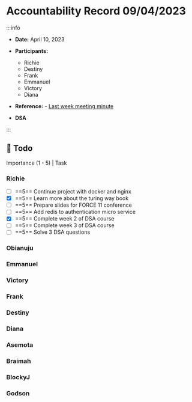 Accountability Record 09/04/2023
===


:::info
- **Date:** April 10, 2023
- **Participants:**
    - Richie
    - Destiny
    - Frank
    - Emmanuel
    - Victory
    - Diana

- **Reference:** - [Last week meeting minute](https://hackmd.io/VvszkGyXQC-DZpRXbUnRGw)

- **DSA**
<!--     
    - https://leetcode.com/problems/valid-sudoku/
    - https://leetcode.com/problems/encode-and-decode-strings/
    - https://leetcode.com/problems/longest-consecutive-sequence/ -->

:::


:closed_book: Todo
--
Importance (1 - 5) | Task

### Richie
- [ ] ==5== Continue project with docker and nginx
- [x] ==5== Learn more about the turing way book
- [ ] ==5== Prepare slides for FORCE 11 conference
- [ ] ==5== Add redis to authentication micro service
- [x] ==5== Complete week 2 of DSA course
- [ ] ==5== Complete week 3 of DSA course
- [ ] ==5== Solve 3 DSA questions

### Obianuju



### Emmanuel
 

### Victory
 
 
### Frank


### Destiny



### Diana


### Asemota


### Braimah


### BlockyJ


### Godson
